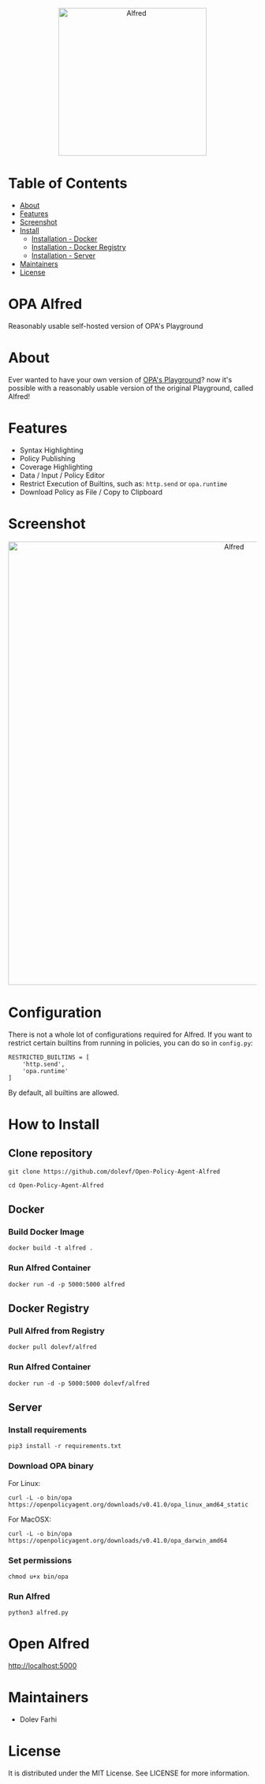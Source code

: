 <p align="center">
  <img src="https://github.com/dolevf/Open-Policy-Agent-Alfred/blob/main/static/images/logo.png?raw=true" width="300px" alt="Alfred"/>
</p>

# Table of Contents
* [About](#about)
* [Features](#features)
* [Screenshot](#screenshot)
* [Install](#how-to-install)
  * [Installation - Docker](#docker)
  * [Installation - Docker Registry](#docker-registry)
  * [Installation - Server](#server)
* [Maintainers](#maintainers)
* [License](#license)

# OPA Alfred
Reasonably usable self-hosted version of OPA's Playground

# About
Ever wanted to have your own version of [OPA's Playground](https://play.openpolicyagent.org)? now it's possible with a reasonably usable version of the original Playground, called Alfred!

# Features
- Syntax Highlighting
- Policy Publishing
- Coverage Highlighting
- Data / Input / Policy Editor
- Restrict Execution of Builtins, such as: `http.send` or `opa.runtime`
- Download Policy as File / Copy to Clipboard

# Screenshot
<p align="center">
  <img src="https://github.com/dolevf/Open-Policy-Agent-Alfred/blob/main/static/images/alfred_view.png?raw=true" width="900px" alt="Alfred"/>
</p>

# Configuration
There is not a whole lot of configurations required for Alfred. If you want to restrict certain builtins from running in policies, you can do so in `config.py`:

```
RESTRICTED_BUILTINS = [
    'http.send',
    'opa.runtime'
]
```

By default, all builtins are allowed.

# How to Install
## Clone repository
`git clone https://github.com/dolevf/Open-Policy-Agent-Alfred`

`cd Open-Policy-Agent-Alfred`

## Docker
### Build Docker Image
`docker build -t alfred .`

### Run Alfred Container
`docker run -d -p 5000:5000 alfred`

## Docker Registry
### Pull Alfred from Registry
`docker pull dolevf/alfred`

### Run Alfred Container
`docker run -d -p 5000:5000 dolevf/alfred`

## Server
### Install requirements

`pip3 install -r requirements.txt`

### Download OPA binary
For Linux:

`curl -L -o bin/opa https://openpolicyagent.org/downloads/v0.41.0/opa_linux_amd64_static`

For MacOSX:

`curl -L -o bin/opa https://openpolicyagent.org/downloads/v0.41.0/opa_darwin_amd64`

### Set permissions
`chmod u+x bin/opa`

### Run Alfred
`python3 alfred.py`


# Open Alfred
[http://localhost:5000](http://localhost:5000)


# Maintainers
- Dolev Farhi

# License
It is distributed under the MIT License. See LICENSE for more information.
